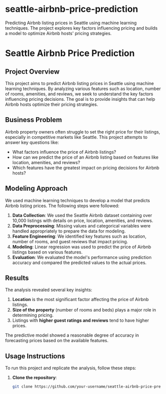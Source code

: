 # seattle-airbnb-price-prediction
Predicting Airbnb listing prices in Seattle using machine learning techniques. The project explores key factors influencing pricing and builds a model to optimize Airbnb hosts' pricing strategies.


# Seattle Airbnb Price Prediction

## Project Overview
This project aims to predict Airbnb listing prices in Seattle using machine learning techniques. By analyzing various features such as location, number of rooms, amenities, and reviews, we seek to understand the key factors influencing pricing decisions. The goal is to provide insights that can help Airbnb hosts optimize their pricing strategies.

## Business Problem
Airbnb property owners often struggle to set the right price for their listings, especially in competitive markets like Seattle. This project attempts to answer key questions like:
- What factors influence the price of Airbnb listings?
- How can we predict the price of an Airbnb listing based on features like location, amenities, and reviews?
- Which features have the greatest impact on pricing decisions for Airbnb hosts?

## Modeling Approach
We used machine learning techniques to develop a model that predicts Airbnb listing prices. The following steps were followed:
1. **Data Collection**: We used the Seattle Airbnb dataset containing over 10,000 listings with details on price, location, amenities, and reviews.
2. **Data Preprocessing**: Missing values and categorical variables were handled appropriately to prepare the data for modeling.
3. **Feature Engineering**: We identified key features such as location, number of rooms, and guest reviews that impact pricing.
4. **Modeling**: Linear regression was used to predict the price of Airbnb listings based on various features.
5. **Evaluation**: We evaluated the model's performance using prediction accuracy and compared the predicted values to the actual prices.

## Results
The analysis revealed several key insights:
1. **Location** is the most significant factor affecting the price of Airbnb listings.
2. **Size of the property** (number of rooms and beds) plays a major role in determining pricing.
3. Listings with **higher guest ratings and reviews** tend to have higher prices.

The predictive model showed a reasonable degree of accuracy in forecasting prices based on the available features.

## Usage Instructions
To run this project and replicate the analysis, follow these steps:
1. **Clone the repository**:
   ```bash
   git clone https://github.com/your-username/seattle-airbnb-price-prediction.git
